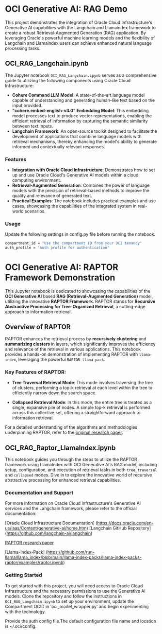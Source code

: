 # OCI Generative AI: RAG Demo

This project demonstrates the integration of Oracle Cloud Infrastructure's Generative AI capabilities with the Langchain and Llamaindex framework to create a robust Retrieval-Augmented Generation (RAG) application. By leveraging Oracle's powerful machine learning models and the flexibility of Langchain and Llamaindex users can achieve enhanced natural language processing tasks.

## OCI_RAG_Langchain.ipynb

The Jupyter notebook `OCI_RAG_Langchain.ipynb` serves as a comprehensive guide to utilizing the following components using Oracle Cloud Infrastructure:

- **Cohere Command LLM Model**: A state-of-the-art language model capable of understanding and generating human-like text based on the input provided.
- **"cohere.embed-english-v3.0" Embedding Model**: This embedding model processes text to produce vector representations, enabling the efficient retrieval of information by capturing the semantic similarity between text inputs.
- **Langchain Framework**: An open-source toolkit designed to facilitate the development of applications that combine language models with retrieval mechanisms, thereby enhancing the model's ability to generate informed and contextually relevant responses.

### Features

- **Integration with Oracle Cloud Infrastructure**: Demonstrates how to set up and use Oracle Cloud's Generative AI models within a cloud computing environment.
- **Retrieval-Augmented Generation**: Combines the power of language models with the precision of retrieval-based methods to improve the quality and relevance of generated text.
- **Practical Examples**: The notebook includes practical examples and use cases, showcasing the capabilities of the integrated system in real-world scenarios.
 ### Usage 
Update the following settings in config.py file before running the notebook. 
```bash
compartment_id = "Use the compartment ID from your OCI tenancy" 
auth_profile = "Auth profile for authentication"
```
# OCI Generative AI: RAPTOR Framework Demonstration

This Jupyter notebook is dedicated to showcasing the capabilities of the **OCI Generative AI** based **RAG (Retrieval-Augmented Generation)** model, utilizing the innovative **RAPTOR Framework**. RAPTOR stands for **Recursive Abstractive Processing for Tree-Organized Retrieval**, a cutting-edge approach to information retrieval.

## Overview of RAPTOR

RAPTOR enhances the retrieval process by **recursively clustering** and **summarizing clusters** in layers, which significantly improves the efficiency and relevance of the retrieval in various applications. This notebook provides a hands-on demonstration of implementing RAPTOR with `llama-index`, leveraging the powerful `RAPTOR llama-pack`.

### Key Features of RAPTOR:

- **Tree Traversal Retrieval Mode**: This mode involves traversing the tree of clusters, performing a top-k retrieval at each level within the tree to efficiently narrow down the search space.

- **Collapsed Retrieval Mode**: In this mode, the entire tree is treated as a single, expansive pile of nodes. A simple top-k retrieval is performed across this collective set, offering a straightforward approach to information retrieval.

For a detailed understanding of the algorithms and methodologies underpinning RAPTOR, refer to the [original research paper](https://arxiv.org/abs/2401.18059).

## OCI_RAG_Raptor_LlamaIndex.ipynb

This notebook guides you through the steps to utilize the RAPTOR framework using LlamaIndex with OCI Generative AI's RAG model, including setup, configuration, and execution of retrieval tasks in both `tree_traversal` and `collapsed` modes. Dive in to explore the innovative world of recursive abstractive processing for enhanced retrieval capabilities.

### Documentation and Support
For more information on Oracle Cloud Infrastructure's Generative AI services and the Langchain framework, please refer to the official documentation:

[Oracle Cloud Infrastructure Documentation] (https://docs.oracle.com/en-us/iaas/Content/generative-ai/home.htm) 
[Langchain GitHub Repository] (https://github.com/langchain-ai/langchain)

[RAPTOR research paper](https://arxiv.org/abs/2401.18059).

[Llama-Index-Pack] (https://github.com/run-llama/llama_index/blob/main/llama-index-packs/llama-index-packs-raptor/examples/raptor.ipynb)


### Getting Started

To get started with this project, you will need access to Oracle Cloud Infrastructure and the necessary permissions to use the Generative AI models. Clone the repository and follow the instructions in `OCI_RAG_Langchain.ipynb` to set up your environment, update the Compartment OCID in 'oci_model_wrapper.py' and begin experimenting with the technology.

Provide the auth config file.The default configuration file name and location is ~/.oci/config.
<!--
```bash
git https://github.com/barjinders/oci_genai
cd oci_genai
```


### Acknowledgments
I would like to extend my sincere gratitude to the following individuals on YouTube, whose invaluable tutorials and insights have significantly contributed to my learning and the successful completion of this demo. Their expertise and willingness to share knowledge have been instrumental in my development:

[Mehdi Allahyari](https://www.youtube.com/watch?v=bpeeqbBIH1A)

[Sam Witteveen](https://www.youtube.com/watch?v=3yPBVii7Ct0)

[Krish Naik](https://www.youtube.com/watch?v=zxo3T4aQj6Q)

[Prompt Engineering](https://www.youtube.com/@engineerprompt)

[llamaindex RAPTOR webinar](https://www.youtube.com/watch?v=Bhnq8grQm5Y&t=2067s)

[Greg Kamradt](https://www.youtube.com/@DataIndependent)


Their dedication to educating others in the field is truly inspiring, and I highly recommend their channels to anyone looking to expand their knowledge in GenAI.


For support, consider reaching out to the respective communities or the support channels provided by Oracle Cloud Infrastructure.
-->